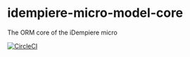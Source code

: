 # idempiere-micro-model-core
The ORM core of the iDempiere micro

[![CircleCI](https://circleci.com/gh/iDempiere-micro/idempiere-micro-model-core.svg?style=svg)](https://circleci.com/gh/iDempiere-micro/idempiere-micro-model-core)
